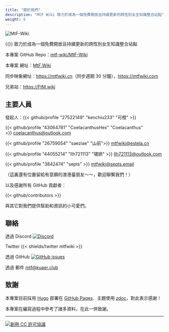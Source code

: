 ```yaml
---
title: "關於我們"
description: "MtF Wiki 致力於成為一個免費開放且持續更新的跨性別女生知識整合站點"
weight: 0
---
```


<link rel="stylesheet" href="https://cdn.jsdelivr.net/npm/bootstrap-icons@1.5.0/font/bootstrap-icons.css">

![MtF-Wiki](/new/mtf-wiki-long.svg)

{{<mtf-wiki>}} 致力於成為一個免費開放且持續更新的跨性別女生知識整合站點

本專案 <i class="bi bi-github"></i> GitHub Repo：[mtf-wiki/MtF-Wiki](https://github.com/mtf-wiki/MtF-Wiki)

本專案 <i class="bi bi-link-45deg"></i> 網址：[MtF.Wiki](https://mtf.wiki)

<i class="bi bi-link-45deg"></i> 同步映象網址：<https://mtfwiki.cn>（同步週期 30 分鐘），<https://mtfwiki.com>

兄弟站：<https://FtM.wiki>

## 主要人員

發起人：{{< github/profile "27522149" "kenchiu233" "可橙" >}}

{{< github/profile "43064781" "CoelacanthusHex" "Coelacanthus" >}}&nbsp;<coelacanthus@outlook.com>

{{< github/profile "26759054" "saeziae" "山前">}}&nbsp;<mtfwiki@estela.cn>

{{< github/profile "44055214" "llh721113" "珺妍" >}}&nbsp;<llh721113@outlook.com>

{{< github/profile "3842474" "septs" >}}&nbsp;<mtfwiki@septs.email>

（這裏還有位置留給有意願的澳港臺朋友～～，歡迎聯繫我們！）

以及感謝所有 GitHub 貢獻者：

{{< github/contributors >}}

與其它對我們提供幫助和資訊的小可愛們。

## 聯絡

透過 Discord [![Discord][shields/discord]](https://233.plus/discord)

Twitter {{< shields/twitter mtfwiki >}}

透過 GitHub [![GitHub issues][shields/github]](https://github.com/mtf-wiki/MtF-Wiki/issues/new)

透過 郵件 <mtf@kuaer.club>

[shields/discord]: https://img.shields.io/discord/883004164760801320?style=flat-square
[shields/github]: https://img.shields.io/github/issues/mtf-wiki/MtF-Wiki?style=flat-square

## 致謝

本專案目前採用 [Hugo][hugo-url] 部署在 [GitHub Pages][pages-url]．主題使用 [zdoc][zdoc-url]，對此表示感謝！

本專案在編寫過程中參考了諸多資料，在此一併致謝。

---

[![創用 CC 許可協議](https://i.creativecommons.org/l/by-sa/4.0/88x31.png)](https://creativecommons.org/licenses/by-sa/4.0/)

[hugo-url]: https://github.com/gohugoio/hugo
[zdoc-url]: https://github.com/zzossig/hugo-theme-zdoc
[pages-url]: https://pages.github.com
